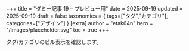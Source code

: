 +++
title = "ダミー記事 19 – プレビュー用"
date = 2025-09-19
updated = 2025-09-19
draft = false
taxonomies = { tags=["タグ","カテゴリ"], categories=["デザイン"] }
[extra]
author = "etak64n"
hero = "/images/placeholder.svg"
toc = true
+++

タグ/カテゴリのピル表示を確認します。

